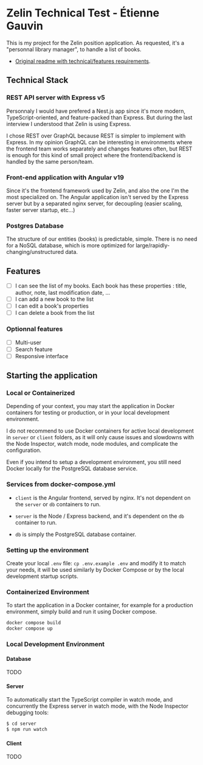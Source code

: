 # Zelin Technical Test - Étienne Gauvin

This is my project for the Zelin position application.
As requested, it's a "personnal library manager", to handle a list of books.

- [Original readme with technical/features requirements](https://github.com/Zelin-SAS/technical-test).

## Technical Stack

### REST API server with Express v5

Personnaly I would have prefered a Nest.js app since it's more modern, TypeScript-oriented, and feature-packed than Express. But during the last interview I understood that Zelin is using Express.

I chose REST over GraphQL because REST is simpler to implement with Express. In my opinion GraphQL can be interesting in environments where the frontend team works separately and changes features often, but REST is enough for this kind of small project where the frontend/backend is handled by the same person/team.

### Front-end application with Angular v19

Since it's the frontend framework used by Zelin, and also the one I'm the most specialized on.
The Angular application isn't served by the Express server but by a separated nginx server, for decoupling (easier scaling, faster server startup, etc...)

### Postgres Database

The structure of our entities (books) is predictable, simple. There is no need for a NoSQL database, which is more optimized for large/rapidly-changing/unstructured data.

## Features

- [ ] I can see the list of my books. Each book has these properties : title, author, note, last modification date, ...
- [ ] I can add a new book to the list
- [ ] I can edit a book's properties
- [ ] I can delete a book from the list

### Optionnal features

- [ ] Multi-user
- [ ] Search feature
- [ ] Responsive interface

## Starting the application

### Local or Containerized

Depending of your context, you may start the application in Docker containers for testing or production, or in your local development environment.

I do not recommend to use Docker containers for active local development in `server` or `client` folders, as it will only cause issues and slowdowns with the Node Inspector, watch mode, node modules, and complicate the configuration.

Even if you intend to setup a development environment, you still need Docker locally for the PostgreSQL database service.

### Services from docker-compose.yml

- `client` is the Angular frontend, served by nginx. It's not dependent on the `server` or `db` containers to run.

- `server` is the Node / Express backend, and it's dependent on the `db` container to run.

- `db` is simply the PostgreSQL database container.

### Setting up the environment

Create your local `.env` file: `cp .env.example .env` and modify it to match your needs, it will be used similarly by Docker Compose or by the local development startup scripts.

### Containerized Environment

To start the application in a Docker container, for example for a production environment, simply build and run it using Docker compose.

```sh
docker compose build
docker compose up
```

### Local Development Environment

#### Database

TODO

#### Server

To automatically start the TypeScript compiler in watch mode, and concurrently the Express server in watch mode, with the Node Inspector debugging tools:

```sh
$ cd server
$ npm run watch
```

#### Client

TODO
